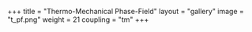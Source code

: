+++
title = "Thermo-Mechanical Phase-Field"
layout = "gallery"
image = "t_pf.png"
weight = 21
coupling = "tm"
+++
